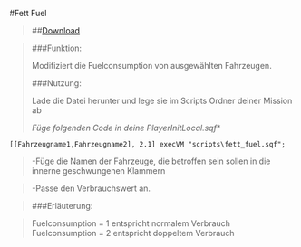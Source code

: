 #Fett Fuel

> ##[Download](https://github.com/Mezilsa/Fahrzeuge/blob/master/Fett_Fuel/fett_fuel.sqf)

> ###Funktion:
> 
> 
>Modifiziert die Fuelconsumption von ausgewählten Fahrzeugen.   
> 
> ###Nutzung:
> 
> Lade die Datei herunter und lege sie im Scripts Ordner deiner Mission ab <br>
> 
> *Füge folgenden Code in deine PlayerInitLocal.sqf**
> 

`[[Fahrzeugname1,Fahrzeugname2], 2.1] execVM "scripts\fett_fuel.sqf"; `


>-Füge die Namen der Fahrzeuge, die betroffen sein sollen in die innerne geschwungenen Klammern

>-Passe den Verbrauchswert an.

> 
> ###Erläuterung:

>Fuelconsumption = 1 entspricht normalem Verbrauch<br>
>Fuelconsumption = 2 entspricht doppeltem Verbrauch

